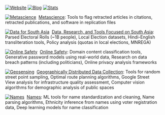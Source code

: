 [![Website](https://img.shields.io/badge/Website-gsood.com-4063D8?style=flat)](https://gsood.com)
[![Blog](https://img.shields.io/badge/Blog-gojiberries.io-FF7043?style=flat)](https://gojiberries.io)
[![Stats](https://img.shields.io/badge/Stats-GitHub-333333?style=flat&logo=github)](https://github.com/gojiplus/allstar/blob/main/stats.md)

[![Metascience](https://github.com/recite.png?size=10)](https://github.com/recite) &nbsp;[Metascience](https://github.com/recite): Tools to flag retracted articles in citations, retracted publications, and software in replication files

[![Data for South Asia](https://github.com/in-rolls.png?size=10)](https://github.com/in-rolls/) &nbsp;[Data, Research, and Tools Focused on South Asia](https://github.com/in-rolls/): Parsed Electoral Rolls (~1B people), Local Election datasets, Hindi-English transliteration tools, Policy analysis (quotas in local elections, MNREGA)

[![Online Safety](https://github.com/themains.png?size=10)](https://github.com/themains) &nbsp;[Online Safety](https://github.com/themains):  Domain content classification tools, Generative password models using real-world data, Research on data breach patterns (including politicians), Online privacy analysis frameworks

[![Geosensing](https://github.com/geosensing.png?size=10)](https://github.com/geosensing) &nbsp;[Geographically Distributed Data Collection](https://github.com/geosensing): Tools for random street point sampling, Optimal route planning algorithms, Google Street View analysis for infrastructure quality assessment, Computer vision algorithms for demographic analysis of public spaces

[![Names](https://github.com/appeler.png?size=10)](https://github.com/appeler) &nbsp;[Names](https://github.com/appeler): ML tools for name standardization and cleaning, Name parsing algorithms, Ethnicity inference from names using voter registration data, Deep learning models for name classification

